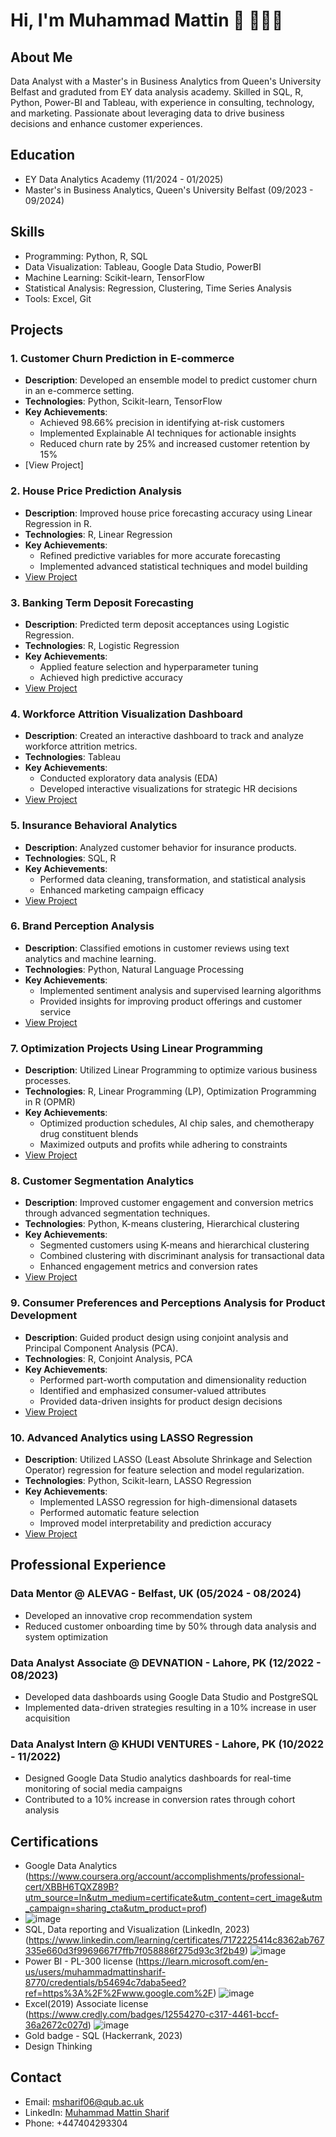 # Hi, I'm Muhammad Mattin 👋 👩🏾‍💻

## About Me
Data Analyst with a Master's in Business Analytics from Queen's University Belfast and graduted from EY data analysis academy. Skilled in SQL, R, Python, Power-BI and Tableau, with experience in consulting, technology, and marketing. Passionate about leveraging data to drive business decisions and enhance customer experiences.

## Education
- EY Data Analytics Academy (11/2024 - 01/2025)
- Master's in Business Analytics, Queen's University Belfast (09/2023 - 09/2024)

## Skills
- Programming: Python, R, SQL
- Data Visualization: Tableau, Google Data Studio, PowerBI
- Machine Learning: Scikit-learn, TensorFlow
- Statistical Analysis: Regression, Clustering, Time Series Analysis
- Tools: Excel, Git


## Projects

### 1. Customer Churn Prediction in E-commerce
- **Description**: Developed an ensemble model to predict customer churn in an e-commerce setting.
- **Technologies**: Python, Scikit-learn, TensorFlow
- **Key Achievements**:
  - Achieved 98.66% precision in identifying at-risk customers
  - Implemented Explainable AI techniques for actionable insights
  - Reduced churn rate by 25% and increased customer retention by 15%
- [View Project]

### 2. House Price Prediction Analysis
- **Description**: Improved house price forecasting accuracy using Linear Regression in R.
- **Technologies**: R, Linear Regression
- **Key Achievements**:
  - Refined predictive variables for more accurate forecasting
  - Implemented advanced statistical techniques and model building
- [View Project](https://github.com/Mattin-sharif/ML_Houseprice_prediction)

### 3. Banking Term Deposit Forecasting
- **Description**: Predicted term deposit acceptances using Logistic Regression.
- **Technologies**: R, Logistic Regression
- **Key Achievements**:
  - Applied feature selection and hyperparameter tuning
  - Achieved high predictive accuracy
- [View Project](https://github.com/Mattin-sharif/ML_Term_Deposit)

### 4. Workforce Attrition Visualization Dashboard
- **Description**: Created an interactive dashboard to track and analyze workforce attrition metrics.
- **Technologies**: Tableau
- **Key Achievements**:
  - Conducted exploratory data analysis (EDA)
  - Developed interactive visualizations for strategic HR decisions
- [View Project](https://github.com/Mattin-sharif/Tableau_Employee_Attrition)

### 5. Insurance Behavioral Analytics
- **Description**: Analyzed customer behavior for insurance products.
- **Technologies**: SQL, R
- **Key Achievements**:
  - Performed data cleaning, transformation, and statistical analysis
  - Enhanced marketing campaign efficacy
- [View Project](https://github.com/Mattin-sharif/SQL_EDA)

### 6. Brand Perception Analysis
- **Description**: Classified emotions in customer reviews using text analytics and machine learning.
- **Technologies**: Python, Natural Language Processing
- **Key Achievements**:
  - Implemented sentiment analysis and supervised learning algorithms
  - Provided insights for improving product offerings and customer service
- [View Project](https://github.com/Mattin-sharif/Sentiment_Analysis_NLP)

### 7. Optimization Projects Using Linear Programming
- **Description**: Utilized Linear Programming to optimize various business processes.
- **Technologies**: R, Linear Programming (LP), Optimization Programming in R (OPMR)
- **Key Achievements**:
  - Optimized production schedules, AI chip sales, and chemotherapy drug constituent blends
  - Maximized outputs and profits while adhering to constraints
- [View Project](https://github.com/Mattin-sharif/Linear_programming)

### 8. Customer Segmentation Analytics
- **Description**: Improved customer engagement and conversion metrics through advanced segmentation techniques.
- **Technologies**: Python, K-means clustering, Hierarchical clustering
- **Key Achievements**:
  - Segmented customers using K-means and hierarchical clustering
  - Combined clustering with discriminant analysis for transactional data
  - Enhanced engagement metrics and conversion rates
- [View Project](https://github.com/Mattin-sharif/ML_Market_segmentation_and_targeting)

### 9. Consumer Preferences and Perceptions Analysis for Product Development
- **Description**: Guided product design using conjoint analysis and Principal Component Analysis (PCA).
- **Technologies**: R, Conjoint Analysis, PCA
- **Key Achievements**:
  - Performed part-worth computation and dimensionality reduction
  - Identified and emphasized consumer-valued attributes
  - Provided data-driven insights for product design decisions
- [View Project](https://github.com/Mattin-sharif/ML_Product_Develpment)

### 10. Advanced Analytics using LASSO Regression
- **Description**: Utilized LASSO (Least Absolute Shrinkage and Selection Operator) regression for feature selection and model regularization.
- **Technologies**: Python, Scikit-learn, LASSO Regression
- **Key Achievements**:
  - Implemented LASSO regression for high-dimensional datasets
  - Performed automatic feature selection
  - Improved model interpretability and prediction accuracy
- [View Project](https://github.com/Mattin-sharif/LASSO_Regression_ML)


## Professional Experience

### Data Mentor @ ALEVAG - Belfast, UK (05/2024 - 08/2024)
- Developed an innovative crop recommendation system
- Reduced customer onboarding time by 50% through data analysis and system optimization

### Data Analyst Associate @ DEVNATION - Lahore, PK (12/2022 - 08/2023)
- Developed data dashboards using Google Data Studio and PostgreSQL
- Implemented data-driven strategies resulting in a 10% increase in user acquisition

### Data Analyst Intern @ KHUDI VENTURES - Lahore, PK (10/2022 - 11/2022)
- Designed Google Data Studio analytics dashboards for real-time monitoring of social media campaigns
- Contributed to a 10% increase in conversion rates through cohort analysis

## Certifications
- Google Data Analytics (https://www.coursera.org/account/accomplishments/professional-cert/XBBH6TQXZ89B?utm_source=ln&utm_medium=certificate&utm_content=cert_image&utm_campaign=sharing_cta&utm_product=prof)
- ![image](https://github.com/user-attachments/assets/41dff2cf-6264-4631-b925-381184a1d0f2)
- SQL, Data reporting and Visualization (LinkedIn, 2023) (https://www.linkedin.com/learning/certificates/7172225414c8362ab767335e660d3f9969667f7ffb7f058886f275d93c3f2b49)
  ![image](https://github.com/user-attachments/assets/080277e2-7f77-4d6c-916e-9dc3257a4973)
- Power BI - PL-300 license (https://learn.microsoft.com/en-us/users/muhammadmattinsharif-8770/credentials/b54694c7daba5eed?ref=https%3A%2F%2Fwww.google.com%2F)
 ![image](https://github.com/user-attachments/assets/eaaa0e79-3fea-4cbd-8bcc-3dc27334d7ea)
- Excel(2019) Associate license (https://www.credly.com/badges/12554270-c317-4461-bccf-36a2672c027d)
  ![image](https://github.com/user-attachments/assets/281fb23e-c1c1-4608-ad78-50c88bc10e4c)
- Gold badge - SQL (Hackerrank, 2023)
- Design Thinking
  

## Contact
- Email: msharif06@qub.ac.uk
- LinkedIn: [Muhammad Mattin Sharif](https://www.linkedin.com/in/mattin-sharif/)
- Phone: +447404293304
